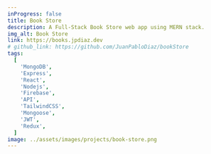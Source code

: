 ```yaml
---
inProgress: false
title: Book Store
description: A Full-Stack Book Store web app using MERN stack.
img_alt: Book Store
link: https://books.jpdiaz.dev
# github_link: https://github.com/JuanPabloDiaz/bookStore
tags:
  [
    'MongoDB',
    'Express',
    'React',
    'Nodejs',
    'Firebase',
    'API',
    'TailwindCSS',
    'Mongoose',
    'JWT',
    'Redux',
  ]
image: ../assets/images/projects/book-store.png
---
```


